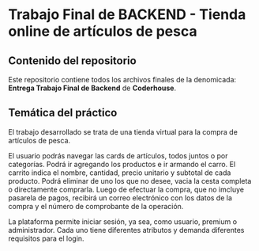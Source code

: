 # Trabajo Final de BACKEND - Tienda online de artículos de pesca

## Contenido del repositorio
Este repositorio contiene todos los archivos finales de la denomicada: **Entrega Trabajo Final de Backend** de **Coderhouse**. 

## Temática del práctico
El trabajo desarrollado se trata de una tienda virtual para la compra de artículos de pesca.

El usuario podrás navegar las cards de artículos, todos juntos o por categorías.
Podrá ir agregando los productos e ir armando el carro.
El carrito indica el nombre, cantidad, precio unitario y subtotal de cada producto.
Podrá eliminar de uno los que no desee, vacia la cesta completa o directamente comprarla.
Luego de efectuar la compra, que no imcluye pasarela de pagos, recibirá un correo electrónico con los datos de la compra y el número de comprobante de la operación.

La plataforma permite iniciar sesión, ya sea, como usuario, premium o administrador.
Cada uno tiene diferentes atributos y demanda diferentes requisitos para el login.
